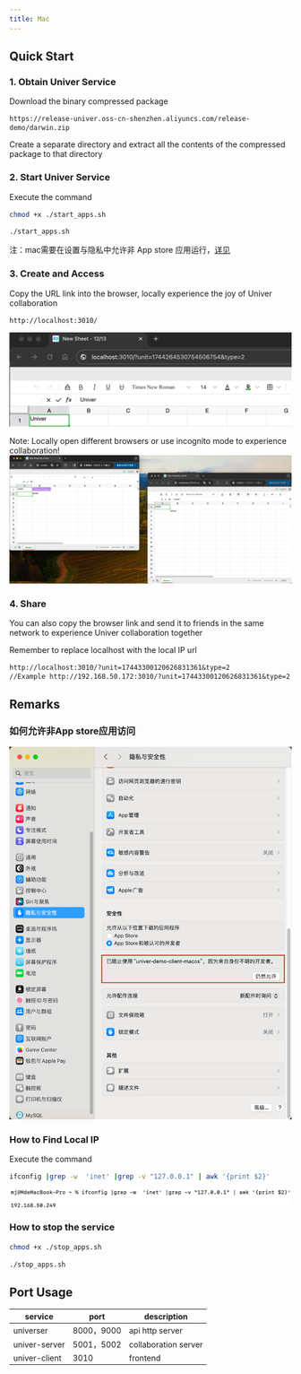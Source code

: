 ```yaml
---
title: Mac
---
```


## Quick Start

### 1. Obtain Univer Service

Download the binary compressed package

``` url
https://release-univer.oss-cn-shenzhen.aliyuncs.com/release-demo/darwin.zip
```

Create a separate directory and extract all the contents of the compressed package to that directory

### 2. Start Univer Service

Execute the command

```bash
chmod +x ./start_apps.sh
```

```bash
./start_apps.sh
```

注：mac需要在设置与隐私中允许非 App store 应用运行，[详见](#如何允许非app-store应用访问)

### 3. Create and Access

Copy the URL link into the browser, locally experience the joy of Univer collaboration

```url
http://localhost:3010/
```

![Example](../imgs/img1.png)

Note: Locally open different browsers or use incognito mode to experience collaboration!
![Example](../imgs/img2.png)

### 4. Share

You can also copy the browser link and send it to friends in the same network to experience Univer collaboration together

Remember to replace localhost with the local IP url

```url
http://localhost:3010/?unit=17443300120626831361&type=2
//Example http://192.168.50.172:3010/?unit=17443300120626831361&type=2
```

## Remarks

### 如何允许非App store应用访问

![允许访问](../imgs/mac1.png)

### How to Find Local IP

Execute the command

``` bash
ifconfig |grep -w  'inet' |grep -v "127.0.0.1" | awk '{print $2}'
```

![mac_ip](../imgs/mac_ip.png)

### How to stop the service

```bash
chmod +x ./stop_apps.sh
```

```bash
./stop_apps.sh
```

## Port Usage

| service       | port      | description          |
|---------------|-----------|----------------------|
| universer     | 8000，9000 | api http server      |
| univer-server | 5001，5002 | collaboration server |
| univer-client | 3010      | frontend             |
